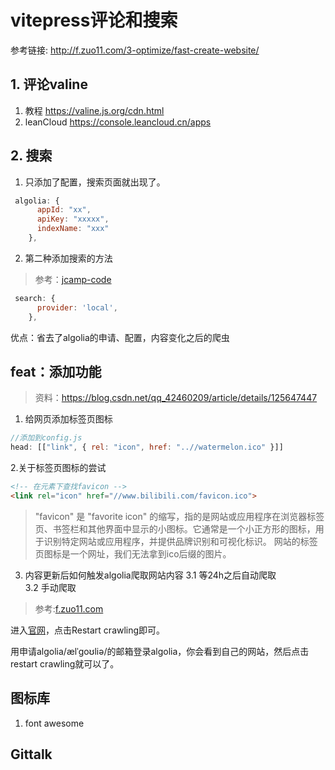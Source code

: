 # vitepress评论和搜索
参考链接:
http://f.zuo11.com/3-optimize/fast-create-website/
## 1. 评论valine
1. 教程
https://valine.js.org/cdn.html
2. leanCloud
https://console.leancloud.cn/apps
## 2. 搜索
1. 只添加了配置，搜索页面就出现了。
```js
 algolia: {
      appId: "xx",
      apiKey: "xxxxx",
      indexName: "xxx"
    },
```
2. 第二种添加搜索的方法
>参考：[jcamp-code](https://github.com/jcamp-code/vitepress-blog-theme/blob/main/docs/.vitepress/config.ts)
```js
 search: {
      provider: 'local',
    },
```
优点：省去了algolia的申请、配置，内容变化之后的爬虫

## feat：添加功能
>资料：https://blog.csdn.net/qq_42460209/article/details/125647447
1. 给网页添加标签页图标
```js
//添加到config.js
head: [["link", { rel: "icon", href: "..//watermelon.ico" }]]
```
2.关于标签页图标的尝试
```html
<!-- 在元素下查找favicon -->
<link rel="icon" href="//www.bilibili.com/favicon.ico">
```
>"favicon" 是 "favorite icon" 的缩写，指的是网站或应用程序在浏览器标签页、书签栏和其他界面中显示的小图标。它通常是一个小正方形的图标，用于识别特定网站或应用程序，并提供品牌识别和可视化标识。
网站的标签页图标是一个网址，我们无法拿到ico后缀的图片。
3. 内容更新后如何触发algolia爬取网站内容
  3.1 等24h之后自动爬取  
  3.2 手动爬取
  > 参考:[f.zuo11.com](http://f.zuo11.com/3-optimize/fast-create-website/#%E5%86%85%E5%AE%B9%E6%9B%B4%E6%96%B0%E5%90%8E%E6%80%8E%E4%B9%88%E8%A7%A6%E5%8F%91-algolia-%E9%87%8D%E6%96%B0%E7%88%AC%E5%8F%96%E5%86%85%E5%AE%B9)

  进入[官网](https://crawler.algolia.com/admin/crawlers )，点击Restart crawling即可。

  用申请algolia/ælˈɡoʊliə/的邮箱登录algolia，你会看到自己的网站，然后点击restart crawling就可以了。


## 图标库
1. font awesome
## Gittalk

